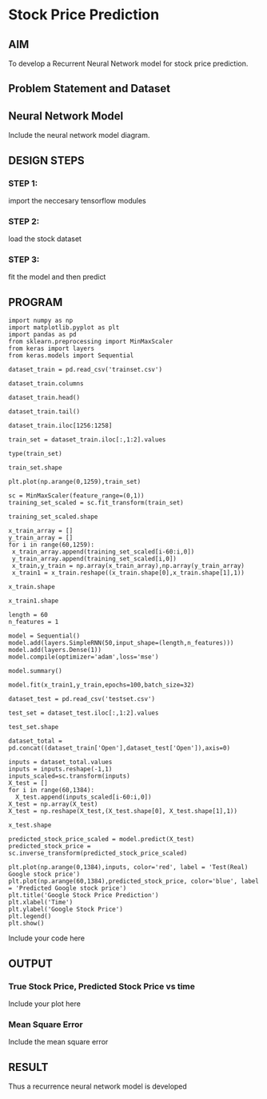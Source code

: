 # Stock Price Prediction

## AIM

To develop a Recurrent Neural Network model for stock price prediction.

## Problem Statement and Dataset

## Neural Network Model

Include the neural network model diagram.

## DESIGN STEPS

### STEP 1:
import the neccesary tensorflow modules

### STEP 2:
load the stock dataset
### STEP 3:
fit the model and then predict

## PROGRAM
```
import numpy as np
import matplotlib.pyplot as plt
import pandas as pd
from sklearn.preprocessing import MinMaxScaler
from keras import layers
from keras.models import Sequential

dataset_train = pd.read_csv('trainset.csv')

dataset_train.columns

dataset_train.head()

dataset_train.tail()

dataset_train.iloc[1256:1258]

train_set = dataset_train.iloc[:,1:2].values

type(train_set)

train_set.shape

plt.plot(np.arange(0,1259),train_set)

sc = MinMaxScaler(feature_range=(0,1))
training_set_scaled = sc.fit_transform(train_set)

training_set_scaled.shape

x_train_array = []
y_train_array = []
for i in range(60,1259):
 x_train_array.append(training_set_scaled[i-60:i,0]) 
 y_train_array.append(training_set_scaled[i,0])
 x_train,y_train = np.array(x_train_array),np.array(y_train_array)
 x_train1 = x_train.reshape((x_train.shape[0],x_train.shape[1],1))

x_train.shape

x_train1.shape

length = 60
n_features = 1

model = Sequential()
model.add(layers.SimpleRNN(50,input_shape=(length,n_features)))
model.add(layers.Dense(1))
model.compile(optimizer='adam',loss='mse')

model.summary()

model.fit(x_train1,y_train,epochs=100,batch_size=32)

dataset_test = pd.read_csv('testset.csv')

test_set = dataset_test.iloc[:,1:2].values

test_set.shape

dataset_total = pd.concat((dataset_train['Open'],dataset_test['Open']),axis=0)

inputs = dataset_total.values
inputs = inputs.reshape(-1,1)
inputs_scaled=sc.transform(inputs)
X_test = []
for i in range(60,1384):
  X_test.append(inputs_scaled[i-60:i,0])
X_test = np.array(X_test)
X_test = np.reshape(X_test,(X_test.shape[0], X_test.shape[1],1))

x_test.shape

predicted_stock_price_scaled = model.predict(X_test)
predicted_stock_price = sc.inverse_transform(predicted_stock_price_scaled)

plt.plot(np.arange(0,1384),inputs, color='red', label = 'Test(Real) Google stock price')
plt.plot(np.arange(60,1384),predicted_stock_price, color='blue', label = 'Predicted Google stock price')
plt.title('Google Stock Price Prediction')
plt.xlabel('Time')
plt.ylabel('Google Stock Price')
plt.legend()
plt.show()
```
Include your code here

## OUTPUT

### True Stock Price, Predicted Stock Price vs time

Include your plot here

### Mean Square Error

Include the mean square error

## RESULT
Thus a recurrence neural network model is developed

